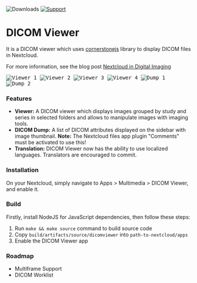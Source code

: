 ![Downloads](https://img.shields.io/github/downloads/ayselafsar/dicomviewer/total.svg?style=flat-square)
[![Support][support-image]][support-url]

# DICOM Viewer

It is a DICOM viewer which uses [cornerstonejs](https://github.com/cornerstonejs) library to display DICOM files in Nextcloud.

For more information, see the blog post [Nextcloud in Digital Imaging](https://nextcloud.com/blog/digital-imaging-for-medicine-in-nextcloud/)


<kbd>![Viewer 1](https://github.com/ayselafsar/dicomviewer/blob/master/screenshots/viewer1.png)  </kbd>
<kbd>![Viewer 2](https://github.com/ayselafsar/dicomviewer/blob/master/screenshots/viewer2.png)  </kbd>
<kbd>![Viewer 3](https://github.com/ayselafsar/dicomviewer/blob/master/screenshots/viewer3.png)  </kbd>
<kbd>![Viewer 4](https://github.com/ayselafsar/dicomviewer/blob/master/screenshots/viewer4.png)  </kbd>
<kbd>![Dump 1](https://github.com/ayselafsar/dicomviewer/blob/master/screenshots/dump1.png)  </kbd>
<kbd>![Dump 2](https://github.com/ayselafsar/dicomviewer/blob/master/screenshots/dump2.png)  </kbd>


### Features

* **Viewer:** A DICOM viewer which displays images grouped by study and series in selected folders and allows to manipulate images with imaging tools.
* **DICOM Dump:** A list of DICOM attributes displayed on the sidebar with image thumbnail. **Note:** The Nextcloud files app plugin "Comments" must be activated to use this!
* **Translation:** DICOM Viewer now has the ability to use localized languages. Translators are encouraged to commit.


### Installation

On your Nextcloud, simply navigate to Apps > Multimedia > DICOM Viewer, and enable it.


### Build

Firstly, install NodeJS for JavaScript dependencies, then follow these steps:
1. Run `make && make source` command to build source code
2. Copy `build/artifacts/source/dicomviewer` into `path-to-nextcloud/apps`
3. Enable the DICOM Viewer app


### Roadmap

- Multiframe Support
- DICOM Worklist


[support-image]: https://img.shields.io/badge/Support-Patreon-blue.svg
[support-url]: https://www.patreon.com/ayselafsar
